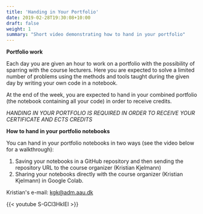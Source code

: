 ```yaml
---
title: 'Handing in Your Portfolio'
date: 2019-02-28T19:30:08+10:00
draft: false
weight: 1
summary: "Short video demonstrating how to hand in your portfolio"
---
```


**Portfolio work**

Each day you are given an hour to work on a portfolio with the possibility of sparring with the course lecturers. Here you are expected to solve a limited number of problems using the methods and tools taught during the given day by writing your own code in a notebook.

At the end of the week, you are expected to hand in your combined portfolio (the notebook containing all your code) in order to receive credits.



*HANDING IN YOUR PORTFOLIO IS REQUIRED IN ORDER TO RECEIVE YOUR CERTIFICATE AND ECTS CREDITS*



**How to hand in your portfolio notebooks**

You can hand in your portfolio notebooks in two ways (see the video below for a walkthrough):

1. Saving your notebooks in a GitHub repository and then sending the repository URL to the course organizer (Kristian Kjelmann)
2. Sharing your notebooks directly with the course organizer (Kristian Kjelmann) in Google Colab.



Kristian's e-mail:  <a href="mailto:kgk@adm.aau.dk">kgk@adm.aau.dk</a>



{{< youtube S-GCl3HkIEI >}}



